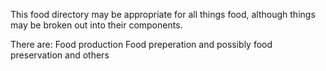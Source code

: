 This food directory may be appropriate for all things food, although things may be broken out into their components.

There are:
Food production
Food preperation
and possibly food preservation and others

